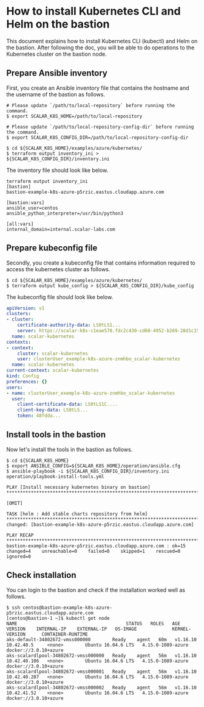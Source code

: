 # How to install Kubernetes CLI and Helm on the bastion

This document explains how to install Kubernetes CLI (kubectl) and Helm on the bastion. After following the doc, you will be able to do operations to the Kubernetes cluster on the bastion node.

## Prepare Ansible inventory

First, you create an Ansible inventory file that contains the hostname and the username of the bastion as follows.

```console
# Please update `/path/to/local-repository` before running the command.
$ export SCALAR_K8S_HOME=/path/to/local-repository

# Please update `/path/to/local-repository-config-dir` before running the command.
$ export SCALAR_K8S_CONFIG_DIR=/path/to/local-repository-config-dir

$ cd ${SCALAR_K8S_HOME}/examples/azure/kubernetes/
$ terraform output inventory_ini > ${SCALAR_K8S_CONFIG_DIR}/inventory.ini
```

The inventory file should look like below.

```console
terraform output inventory_ini
[bastion]
bastion-example-k8s-azure-p5rzic.eastus.cloudapp.azure.com

[bastion:vars]
ansible_user=centos
ansible_python_interpreter=/usr/bin/python3

[all:vars]
internal_domain=internal.scalar-labs.com
```

## Prepare kubeconfig file

Secondly, you create a kubeconfig file that contains information required to access the kubernetes cluster as follows.

```console
$ cd ${SCALAR_K8S_HOME}/examples/azure/kubernetes/
$ terraform output kube_config > ${SCALAR_K8S_CONFIG_DIR}/kube_config
```

The kubeconfig file should look like below.

```yml
apiVersion: v1
clusters:
- cluster:
    certificate-authority-data: LS0tLS1...
    server: https://scalar-k8s-c1eae570.fdc2c430-cd60-4952-b269-28d1c1583ca7.privatelink.eastus.azmk8s.io:443
  name: scalar-kubernetes
contexts:
- context:
    cluster: scalar-kubernetes
    user: clusterUser_exemple-k8s-azure-znmhbo_scalar-kubernetes
  name: scalar-kubernetes
current-context: scalar-kubernetes
kind: Config
preferences: {}
users:
- name: clusterUser_exemple-k8s-azure-znmhbo_scalar-kubernetes
  user:
    client-certificate-data: LS0tLS1C....
    client-key-data: LS0tLS...
    token: 48fdda...
```

## Install tools in the bastion

Now let's install the tools in the bastion as follows.

```console
$ cd ${SCALAR_K8S_HOME}
$ export ANSIBLE_CONFIG=${SCALAR_K8S_HOME}/operation/ansible.cfg
$ ansible-playbook -i ${SCALAR_K8S_CONFIG_DIR}/inventory.ini operation/playbook-install-tools.yml

PLAY [Install necessary kubernetes binary on bastion] ****************************************************************************************************************************************************************************************************************

[OMIT]

TASK [helm : Add stable charts repository from helm] *****************************************************************************************************************************************************************************************************************
changed: [bastion-example-k8s-azure-p5rzic.eastus.cloudapp.azure.com]

PLAY RECAP ***********************************************************************************************************************************************************************************************************************************************************
bastion-example-k8s-azure-p5rzic.eastus.cloudapp.azure.com : ok=15   changed=4    unreachable=0    failed=0    skipped=1    rescued=0    ignored=0
```

## Check installation

You can login to the bastion and check if the installation worked well as follows.

```console
$ ssh centos@bastion-example-k8s-azure-p5rzic.eastus.cloudapp.azure.com
[centos@bastion-1 ~]$ kubectl get node
NAME                                        STATUS   ROLES   AGE   VERSION    INTERNAL-IP    EXTERNAL-IP   OS-IMAGE             KERNEL-VERSION      CONTAINER-RUNTIME
aks-default-34802672-vmss000000        Ready    agent   60m   v1.16.10   10.42.40.5     <none>        Ubuntu 16.04.6 LTS   4.15.0-1089-azure   docker://3.0.10+azure
aks-scalardlpool-34802672-vmss000000   Ready    agent   56m   v1.16.10   10.42.40.106   <none>        Ubuntu 16.04.6 LTS   4.15.0-1089-azure   docker://3.0.10+azure
aks-scalardlpool-34802672-vmss000001   Ready    agent   56m   v1.16.10   10.42.40.207   <none>        Ubuntu 16.04.6 LTS   4.15.0-1089-azure   docker://3.0.10+azure
aks-scalardlpool-34802672-vmss000002   Ready    agent   56m   v1.16.10   10.42.41.52    <none>        Ubuntu 16.04.6 LTS   4.15.0-1089-azure   docker://3.0.10+azure
```
